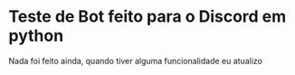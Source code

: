 # Teste de Bot feito para o Discord em python
Nada foi feito ainda, quando tiver alguma funcionalidade eu atualizo